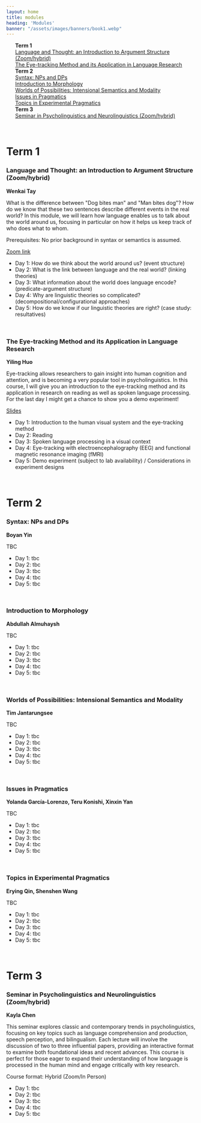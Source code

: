```yaml
---
layout: home
title: modules
heading: 'Modules'
banner: "/assets/images/banners/book1.webp"
---
```


<ul style="list-style-type: none;">
    <li><b>Term 1</b></li>
    <li><a href="#m1">Language and Thought: an Introduction to Argument Structure (Zoom/hybrid)</a></li>
    <li><a href="#m2">The Eye-tracking Method and its Application in Language Research</a></li>
    <li><b>Term 2</b></li>
    <li><a href="#m3">Syntax: NPs and DPs</a></li>
    <li><a href="#m4">Introduction to Morphology</a></li>
    <li><a href="#m5">Worlds of Possibilities: Intensional Semantics and Modality</a></li>
    <li><a href="#m6">Issues in Pragmatics</a></li>
    <li><a href="#m7">Topics in Experimental Pragmatics</a></li>
    <li><b>Term 3</b></li>
    <li><a href="#m8">Seminar in Psycholinguistics and Neurolinguistics (Zoom/hybrid)</a></li>
</ul>

<br />

# **<span style="text-align: center;">Term 1</span>**

### Language and Thought: an Introduction to Argument Structure (Zoom/hybrid)<a name="m1"></a>

**Wenkai Tay**

What is the difference between "Dog bites man" and "Man bites dog"? How do we know that these two sentences describe different events in the real world? In this module, we will learn how language enables us to talk about the world around us, focusing in particular on how it helps us keep track of who does what to whom.

Prerequisites: No prior background in syntax or semantics is assumed.

[Zoom link](https://ucl.zoom.us/j/93989503779?pwd=h5DcisZeYEoDIJhqnW62Jja4wW3fWL.1)

- Day 1: How do we think about the world around us? (event structure)
- Day 2: What is the link between language and the real world? (linking theories)
- Day 3: What information about the world does language encode? (predicate-argument structure)
- Day 4: Why are linguistic theories so complicated? (decompositional/configurational approaches)
- Day 5: How do we know if our linguistic theories are right? (case study: resultatives)

<br />

### The Eye-tracking Method and its Application in Language Research <a name="m2"></a>

**Yiling Huo**

Eye-tracking allows researchers to gain insight into human cognition and attention, and is becoming a very popular tool in psycholinguistics. In this course, I will give you an introduction to the eye-tracking method and its application in research on reading as well as spoken language processing. For the last day I might get a chance to show you a demo experiment!

[Slides](https://yiling-huo.github.io/eye-tracking-workshop-slides-2024/)

- Day 1: Introduction to the human visual system and the eye-tracking method
- Day 2: Reading
- Day 3: Spoken language processing in a visual context
- Day 4: Eye-tracking with electroencephalography (EEG) and functional magnetic resonance imaging (fMRI)
- Day 5: Demo experiment (subject to lab availability) / Considerations in experiment designs

<br />

# **<span style="text-align: center;">Term 2</span>**

### Syntax: NPs and DPs<a name="m3"></a>

**Boyan Yin**

TBC

- Day 1: tbc
- Day 2: tbc
- Day 3: tbc
- Day 4: tbc
- Day 5: tbc

<br />

### Introduction to Morphology  <a name="m4"></a>

**Abdullah Almuhaysh**

TBC

- Day 1: tbc
- Day 2: tbc
- Day 3: tbc
- Day 4: tbc
- Day 5: tbc

<br />

### Worlds of Possibilities: Intensional Semantics and Modality <a name="m5"></a>

**Tim Jantarungsee**

TBC

- Day 1: tbc
- Day 2: tbc
- Day 3: tbc
- Day 4: tbc
- Day 5: tbc

<br />

### Issues in Pragmatics <a name="m6"></a>

**Yolanda García-Lorenzo, Teru Konishi, Xinxin Yan**

TBC

- Day 1: tbc
- Day 2: tbc
- Day 3: tbc
- Day 4: tbc
- Day 5: tbc

<br />

### Topics in Experimental Pragmatics <a name="m7"></a>

**Erying Qin, Shenshen Wang**

TBC

- Day 1: tbc
- Day 2: tbc
- Day 3: tbc
- Day 4: tbc
- Day 5: tbc

<br />

# **<span style="text-align: center;">Term 3</span>**

### Seminar in Psycholinguistics and Neurolinguistics (Zoom/hybrid) <a name="m8"></a>

**Kayla Chen**

This seminar explores classic and contemporary trends in psycholinguistics, focusing on key topics such as language comprehension and production, speech perception, and bilingualism. Each lecture will involve the discussion of two to three influential papers, providing an interactive format to examine both foundational ideas and recent advances. This course is perfect for those eager to expand their understanding of how language is processed in the human mind and engage critically with key research. 

Course format: Hybrid (Zoom/In Person)

- Day 1: tbc
- Day 2: tbc
- Day 3: tbc
- Day 4: tbc
- Day 5: tbc

<br />